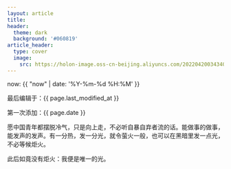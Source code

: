 ```yaml
---
layout: article
title: 
header:
  theme: dark
  background: '#060819'
article_header:
  type: cover
  image:
    src: https://holon-image.oss-cn-beijing.aliyuncs.com/20220420034340l3koG2.jpeg
---
```

<!-- {% last_modified_at %} -->
now: {{ "now" | date: '%Y-%m-%d %H:%M' }}

最后编辑于：{{ page.last_modified_at }}

第一次添加：{{ page.date }}


愿中国青年都摆脱冷气，只是向上走，不必听自暴自弃者流的话。能做事的做事，能发声的发声。有一分热，发一分光，就令萤火一般，也可以在黑暗里发一点光，不必等候炬火。

此后如竟没有炬火：我便是唯一的光。